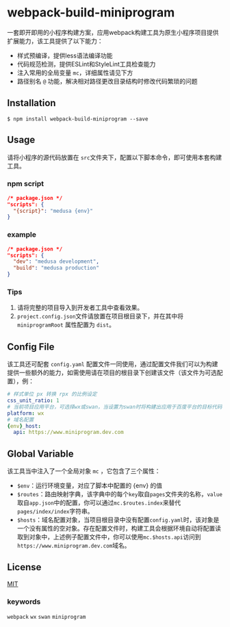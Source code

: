 # webpack-build-miniprogram

一套即开即用的小程序构建方案，应用webpack构建工具为原生小程序项目提供扩展能力，该工具提供了以下能力：

* 样式预编译，提供less语法编译功能
* 代码规范检测，提供ESLint和StyleLint工具检查能力
* 注入常用的全局变量 `mc`，详细属性请见下方
* 路径别名 `@` 功能，解决相对路径更改目录结构时修改代码繁琐的问题

## Installation

```shell
$ npm install webpack-build-miniprogram --save
```

## Usage

请将小程序的源代码放置在 `src`文件夹下，配置以下脚本命令，即可使用本套构建工具。

### npm script

```json
/* package.json */
"scripts": {
  "{script}": "medusa {env}"
}
```

### example

```json
/* package.json */
"scripts": {
  "dev": "medusa development",
  "build": "medusa production"
}
```

### Tips

1. 请将完整的项目导入到开发者工具中查看效果。
2. `project.config.json`文件请放置在项目根目录下，并在其中将 `miniprogramRoot` 属性配置为 `dist`。

## Config File

该工具还可配套 `config.yaml` 配置文件一同使用，通过配置文件我们可以为构建提供一些额外的能力，如需使用请在项目的根目录下创建该文件（该文件为可选配置），例：

```yaml
# 样式单位 px 转换 rpx 的比例设定
css_unit_ratio: 1
# 当前项目应用平台，可选择wx或swan，当设置为swan时将构建出应用于百度平台的目标代码
platform: wx
# 域名配置
{env}_host:
  api: https://www.miniprogram.dev.com
```

## Global Variable

该工具当中注入了一个全局对象 `mc` ，它包含了三个属性：

* `$env`：运行环境变量，对应了脚本中配置的 {env} 的值
* `$routes`：路由映射字典，该字典中的每个`key`取自`pages`文件夹的名称，`value`取自`app.json`中的配置，你可以通过`mc.$routes.index`来替代`pages/index/index`字符串。
* `$hosts`：域名配置对象，当项目根目录中没有配置`config.yaml`时，该对象是一个没有属性的空对象。存在配置文件时，构建工具会根据环境自动将配置读取到对象中，上述例子配置文件中，你可以使用`mc.$hosts.api`访问到`https://www.miniprogram.dev.com`域名。

## License

[MIT](https://github.com/Oc-master/webpack-build-miniprogram/blob/master/LICENSE)

### keywords

`webpack` `wx` `swan` `miniprogram`

